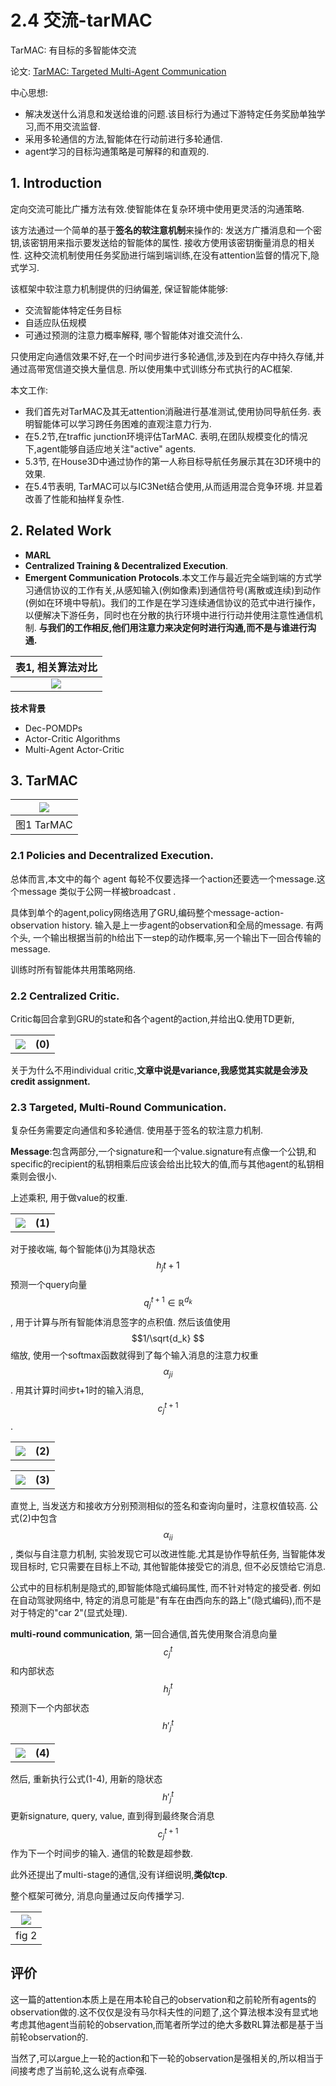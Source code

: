# 2.4 交流-tarMAC

TarMAC: 有目标的多智能体交流

论文: [TarMAC: Targeted Multi-Agent Communication](https://arxiv.org/pdf/1810.11187.pdf)

中心思想:
- 解决发送什么消息和发送给谁的问题.该目标行为通过下游特定任务奖励单独学习,而不用交流监督.
- 采用多轮通信的方法,智能体在行动前进行多轮通信.
- agent学习的目标沟通策略是可解释的和直观的.

## 1. Introduction

定向交流可能比广播方法有效.使智能体在复杂环境中使用更灵活的沟通策略.

该方法通过一个简单的基于**签名的软注意机制**来操作的: 发送方广播消息和一个密钥,该密钥用来指示要发送给的智能体的属性. 接收方使用该密钥衡量消息的相关性. 这种交流机制使用任务奖励进行端到端训练,在没有attention监督的情况下,隐式学习.

该框架中软注意力机制提供的归纳偏差, 保证智能体能够:
- 交流智能体特定任务目标
- 自适应队伍规模
- 可通过预测的注意力概率解释, 哪个智能体对谁交流什么.

只使用定向通信效果不好,在一个时间步进行多轮通信,涉及到在内存中持久存储,并通过高带宽信道交换大量信息. 所以使用集中式训练分布式执行的AC框架.

本文工作:
- 我们首先对TarMAC及其无attention消融进行基准测试,使用协同导航任务. 表明智能体可以学习跨任务困难的直观注意力行为.
- 在5.2节,在traffic junction环境评估TarMAC. 表明,在团队规模变化的情况下,agent能够自适应地关注"active" agents.
- 5.3节, 在House3D中通过协作的第一人称目标导航任务展示其在3D环境中的效果.
- 在5.4节表明, TarMAC可以与IC3Net结合使用,从而适用混合竞争环境. 并显着改善了性能和抽样复杂性.

## 2. Related Work

- **MARL**
- **Centralized Training & Decentralized Execution**.
- **Emergent Communication Protocols**.本文工作与最近完全端到端的方式学习通信协议的工作有关,从感知输入(例如像素)到通信符号(离散或连续)到动作(例如在环境中导航)。我们的工作是在学习连续通信协议的范式中进行操作，以便解决下游任务，同时也在分散的执行环境中进行行动并使用注意性通信机制. **与我们的工作相反,他们用注意力来决定何时进行沟通,而不是与谁进行沟通.**

|        表1, 相关算法对比         |
| :------------------------------: |
| ![](img/2020-10-20-21-01-29.png) |

**技术背景**
- Dec-POMDPs
- Actor-Critic Algorithms
- Multi-Agent Actor-Critic

## 3. TarMAC 

| ![](img/2020-10-20-21-04-31.png) |
| :------------------------------: |
|            图1 TarMAC            |

### 2.1 Policies and Decentralized Execution.

总体而言,本文中的每个 agent 每轮不仅要选择一个action还要选一个message.这个message 类似于公网一样被broadcast .

具体到单个的agent,policy网络选用了GRU,编码整个message-action-observation history. 输入是上一步agent的observation和全局的message. 有两个头, 一个输出根据当前的h给出下一step的动作概率,另一个输出下一回合传输的message.

训练时所有智能体共用策略网络.

### 2.2 Centralized Critic.

Critic每回合拿到GRU的state和各个agent的action,并给出Q.使用TD更新, 


<table>
    <tr>
         <th><img src="img/2020-10-20-21-25-58.png" ></th>
        <th> (0) </th>
    </tr>
</table>

关于为什么不用individual critic,**文章中说是variance,我感觉其实就是会涉及credit assignment.**

### 2.3 Targeted, Multi-Round Communication.

复杂任务需要定向通信和多轮通信. 使用基于签名的软注意力机制.

**Message**:包含两部分,一个signature和一个value.signature有点像一个公钥,和specific的recipient的私钥相乘后应该会给出比较大的值,而与其他agent的私钥相乘则会很小.

上述乘积, 用于做value的权重.

<table>
    <tr>
         <th><img src="img/2020-10-20-21-31-27.png" ></th>
        <th> (1) </th>
    </tr>
</table>

对于接收端, 每个智能体(j)为其隐状态 $$h_jt+1 $$ 预测一个query向量 $$q_j^{t+1}\in \mathbb{R}^{d_k} $$, 用于计算与所有智能体消息签字的点积值. 然后该值使用 $$1/\sqrt{d_k} $$缩放, 使用一个softmax函数就得到了每个输入消息的注意力权重$$\alpha_{ji}$$. 用其计算时间步t+1时的输入消息,$$c_j^{t+1} $$ .

<table>
    <tr>
         <th><img src="img/2020-10-20-21-31-44.png" ></th>
        <th> (2) </th>
    </tr>
</table>

<table>
    <tr>
         <th><img src="img/2020-10-20-22-09-04.png" ></th>
        <th> (3) </th>
    </tr>
</table>

直觉上, 当发送方和接收方分别预测相似的签名和查询向量时，注意权值较高. 公式(2)中包含$$\alpha_{ii}$$, 类似与自注意力机制, 实验发现它可以改进性能.尤其是协作导航任务, 当智能体发现目标时, 它只需要在目标上不动, 其他智能体接受它的消息, 但不必反馈给它消息.

公式中的目标机制是隐式的,即智能体隐式编码属性, 而不针对特定的接受者. 例如在自动驾驶网络中, 特定的消息可能是"有车在由西向东的路上"(隐式编码),而不是对于特定的"car 2"(显式处理). 

**multi-round communication**, 第一回合通信,首先使用聚合消息向量$${c}_j^t $$和内部状态$${h}_j^t $$预测下一个内部状态$${h'}_j^t $$

<table>
    <tr>
         <th><img src="img/2020-10-20-22-09-25.png" ></th>
        <th> (4) </th>
    </tr>
</table>

然后, 重新执行公式(1-4), 用新的隐状态$${h'}_j^t $$更新signature, query, value, 直到得到最终聚合消息 $$c_j^{t+1} $$作为下一个时间步的输入.  通信的轮数是超参数.

此外还提出了multi-stage的通信,没有详细说明,**类似tcp**.

整个框架可微分, 消息向量通过反向传播学习.

| ![](img/2020-10-21-15-12-56.png) |
| :------------------------------: |
|              fig 2               |


 
## 评价


这一篇的attention本质上是在用本轮自己的observation和之前轮所有agents的observation做的.这不仅仅是没有马尔科夫性的问题了,这个算法根本没有显式地考虑其他agent当前轮的observation,而笔者所学过的绝大多数RL算法都是基于当前轮observation的.

当然了,可以argue上一轮的action和下一轮的observation是强相关的,所以相当于间接考虑了当前轮,这么说有点牵强.
